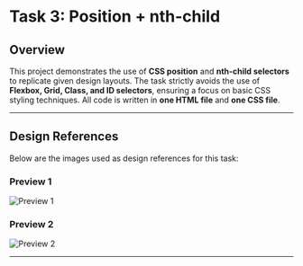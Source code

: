 # Task 3: Position + nth-child

## Overview

This project demonstrates the use of **CSS position** and **nth-child selectors** to replicate given design layouts. The task strictly avoids the use of **Flexbox, Grid, Class, and ID selectors**, ensuring a focus on basic CSS styling techniques. All code is written in **one HTML file** and **one CSS file**.

---

## Design References

Below are the images used as design references for this task:

### Preview 1
![Preview 1](https://drive.google.com/uc?export=view&id=1RK8aJqk3WbjmtzZVgq7n04vJ2KBMaTd3)

### Preview 2
![Preview 2](https://drive.google.com/uc?export=view&id=1NOoL68Cnx8hH-M5QCRiXly79BuVaoyKL)

---